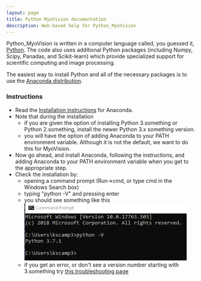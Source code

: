 ```yaml
---
layout: page
title: Python MyoVision documentation
description: Web-based help for Python_MyoVision
---
```


Python_MyoVision is written in a computer language called, you guessed it, [Python](https://www.python.org/). The code also uses additional Python packages (including Numpy, Scipy, Panadas, and Scikit-learn) which provide specialized support for scientific computing and image processing.

The easiest way to install Python and all of the necessary packages is to use the [Anaconda distribution](https://www.anaconda.com/distribution/).

### Instructions

+ Read the [Installation instructions](https://docs.anaconda.com/anaconda/install/windows/) for Anaconda.
+ Note that during the installation
  + if you are given the option of installing Python 3.something or Python 2.something, install the newer Python 3.x something version.
  + you will have the option of adding Anaconda to your PATH environment variable. Although it is not the default, we want to do this for MyoVision.
+ Now go ahead, and install Anaconda, following the instructions, and adding Anaconda to your PATH environment variable when you get to the appropriate step.
+ Check the installation by:
  + opening a command prompt (Run->cmd, or type cmd in the Windows Search box)
  + typing "python -V" and pressing enter
  + you should see something like this
![python_version_check.png](python_version_check.png)
  + if you get an error, or don't see a version number starting with 3.something try [this troubleshooting page](https://docs.anaconda.com/anaconda/user-guide/troubleshooting/)


